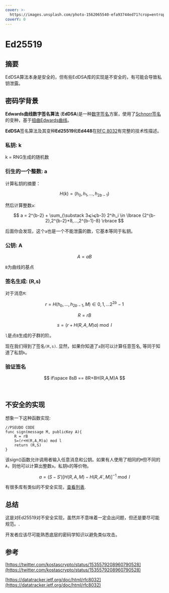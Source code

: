 ```yaml
---
cover: >-
  https://images.unsplash.com/photo-1562065540-efa93744ed71?crop=entropy&cs=tinysrgb&fm=jpg&ixid=MnwxOTcwMjR8MHwxfHNlYXJjaHw0fHxjdXJ2ZXxlbnwwfHx8fDE2NTcwOTgzNjA&ixlib=rb-1.2.1&q=80
coverY: 0
---
```


# Ed25519

## 摘要

EdDSA算法本身是安全的，但有些EdDSA库的实现是不安全的，有可能会导致私钥泄露。

## 密码学背景

**Edwards曲线数字签名算法** (**EdDSA**)是一种[数字签名](https://en.wikipedia.org/wiki/Digital\_signature)方案，使用了[Schnorr签名](https://en.wikipedia.org/wiki/Schnorr\_signature)的变种，基于[扭曲Edwards曲线](https://en.wikipedia.org/wiki/Twisted\_Edwards\_curve)。

**EdDSA**签名算法及其变种**Ed25519**和**Ed448**在[RFC 8032](https://tools.ietf.org/html/rfc8032)有完整的技术性描述。

### 私钥: k

k = RNG生成的随机数

### 衍生的一个整数: **a**

计算私钥的摘要：

$$
H(k)=(h_0,h_1,...,h_{2b-1})
$$

然后计算整数`a`:

$$
a = 2^{b-2} + \sum_{\substack 3⩽i⩽b-3} 2^ih_i \in \lbrace {2^{b-2},2^{b-2}+8,...,2^{b-1}-8} \rbrace
$$

后面你会发现，这个`a`也是一个不能泄露的数，它基本等同于私钥。

### 公钥: A

$$
A = aB
$$

`B`为曲线的基点

### 签名生成: (R,s)

对于消息`M`:

$$
r=H(h_b,...,h_{2b-1},M) \in 0,1,...2^{2b}-1
$$

$$
R=rB
$$

$$
s=(r+H(R,A,M)a)\bmod l
$$

`l`是点`B`生成的子群的阶。

现在我们得到了签名`(R,s)`. 显然，如果你知道了`a`则可以计算任意签名, 等同于知道了私钥`k`。

### 验证签名

$$
if\space 8sB == 8R+8H(R,A,M)A
$$

​
## 不安全的实现

想象一下这种函数实现:&#x20;

```
//PSEUDO CODE
func sign(message M, publicKey A){    
    R = rB
    S=(r+H(R,A,M)a) mod l
    return (R,S)    
}
```

该sign()函数允许调用者输入任意消息和公钥。如果有人使用了相同的`M`但不同的`A`，则他可以计算出整数`a`，私钥`k`的等价物。
 
$$
a=(S-S')[H(R,A,M)-H(R,A',M)]^{-1} \bmod l
$$

有很多库有类似的不安全实现，[查看列表](https://github.com/MystenLabs/ed25519-unsafe-libs).

## 总结

这是对Ed25519对不安全实现，虽然并不意味着一定会出问题，但还是要尽可能规范。.&#x20;

开发者应该尽可能熟悉底层的密码学知识以避免类似攻击。

## 参考

[https://twitter.com/kostascrypto/status/1535579208960790528](https://twitter.com/kostascrypto/status/1535579208960790528)

[https://datatracker.ietf.org/doc/html/rfc8032](https://datatracker.ietf.org/doc/html/rfc8032)



